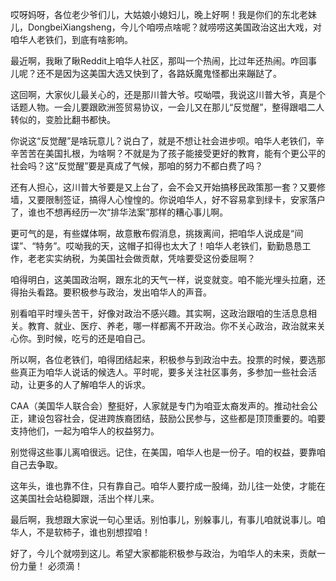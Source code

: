 哎呀妈呀，各位老少爷们儿，大姑娘小媳妇儿，晚上好啊！我是你们的东北老妹儿，DongbeiXiangsheng，今儿个咱唠点啥呢？就唠唠这美国政治这出大戏，对咱华人老铁们，到底有啥影响。

最近啊，我瞅了瞅Reddit上咱华人社区，那叫一个热闹，比过年还热闹。咋回事儿呢？还不是因为这美国大选又快到了，各路妖魔鬼怪都出来蹦跶了。

这回啊，大家伙儿最关心的，还是那川普大爷。哎呦喂，我说这川普大爷，真是个话题人物。一会儿要跟欧洲签贸易协议，一会儿又在那儿“反觉醒”，整得跟唱二人转似的，变脸比翻书都快。

你说这“反觉醒”是啥玩意儿？说白了，就是不想让社会进步呗。咱华人老铁们，辛辛苦苦在美国扎根，为啥啊？不就是为了孩子能接受更好的教育，能有个更公平的社会吗？这“反觉醒”要是真成了气候，那咱的努力不都白费了吗？

还有人担心，这川普大爷要是又上台了，会不会又开始搞移民政策那一套？又要修墙，又要限制签证，搞得人心惶惶的。你说咱华人，好不容易拿到绿卡，安家落户了，谁也不想再经历一次“排华法案”那样的糟心事儿啊。

更可气的是，有些媒体啊，故意散布假消息，挑拨离间，把咱华人说成是“间谍”、“特务”。哎呦我的天，这帽子扣得也太大了！咱华人老铁们，勤勤恳恳工作，老老实实纳税，为美国社会做贡献，凭啥要受这份委屈啊？

咱得明白，这美国政治啊，跟东北的天气一样，说变就变。咱不能光埋头拉磨，还得抬头看路。要积极参与政治，发出咱华人的声音。

别看咱平时埋头苦干，好像对政治不感兴趣。其实啊，这政治跟咱的生活息息相关。教育、就业、医疗、养老，哪一样都离不开政治。你不关心政治，政治就来关心你。到时候，吃亏的还是咱自己。

所以啊，各位老铁们，咱得团结起来，积极参与到政治中去。投票的时候，要选那些真正为咱华人说话的候选人。平时呢，要多关注社区事务，多参加一些社会活动，让更多的人了解咱华人的诉求。

CAA（美国华人联合会）整挺好，人家就是专门为咱亚太裔发声的。推动社会公正，建设包容社会，促进跨族裔团结，鼓励公民参与，这些都是顶顶重要的。咱要支持他们，一起为咱华人的权益努力。

别觉得这些事儿离咱很远。记住，在美国，咱华人也是一份子。咱的权益，要靠咱自己去争取。

这年头，谁也靠不住，只有靠自己。咱华人要拧成一股绳，劲儿往一处使，才能在这美国社会站稳脚跟，活出个样儿来。

最后啊，我想跟大家说一句心里话。别怕事儿，别躲事儿，有事儿咱就说事儿。咱华人，不是软柿子，谁也别想捏咱！

好了，今儿个就唠到这儿。希望大家都能积极参与政治，为咱华人的未来，贡献一份力量！ 必须滴！